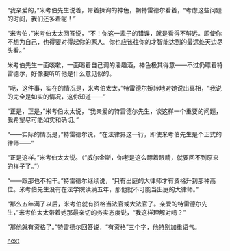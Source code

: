 
“我亲爱的，”米考伯先生说着，带着探询的神色，朝特雷德尔看着，“考虑这些问题的时间，我们还多着呢！”

“米考伯，”米考伯太太回答说，“不！你这一辈子的错误，就是看得不够远。即使你不想为自己，也得要对得起你的家人。你也应该往你的才智能达到的最远处天边尽头看。”

米考伯先生一面咳嗽，一面喝着自己调的潘趣酒，神色极其得意——不过仍瞟着特雷德尔，好像要听听他是什么意见似的。

“呃，这件事，实在的情况是，米考伯太太，”特雷德尔婉转地对她说出真相，“我说的完全是如实的情况，这你知道——”

“正是，正是，”米考伯太太说，“我亲爱的特雷德尔先生，谈这样一个重要的问题，我希望尽可能如实和确切。”

“——实际的情况是，”特雷德尔说，“在法律界这一行，即使米考伯先生是个正式的律师——”

“正是这样。”米考伯太太说。（“威尔金斯，你老是这么瞟着眼睛，就要回不到原来的样子了。”）

“——跟那也不相干。”特雷德尔继续说，“只有出庭的大律师才有资格升到那种高位。米考伯先生没有在法学院读满五年，那他就不可能当出庭的大律师。”

“那么五年满了以后，米考伯就有资格当法官或大法官了。亲爱的特雷德尔先生，”米考伯太太带着她那最亲切的务实态度说，“我这样理解对吗？”

“那他就有资格了。”特雷德尔回答说，“有资格”三个字，他特别加重语气。

[next](page472)